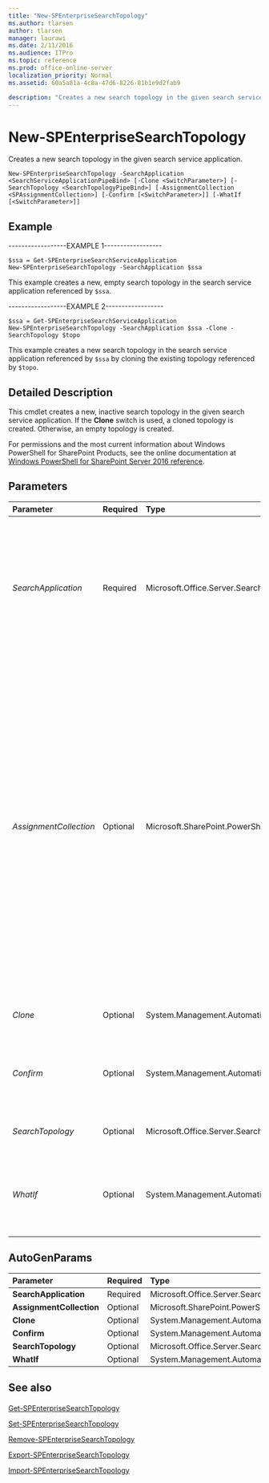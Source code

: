 ```yaml
---
title: "New-SPEnterpriseSearchTopology"
ms.author: tlarsen
author: tlarsen
manager: laurawi
ms.date: 2/11/2016
ms.audience: ITPro
ms.topic: reference
ms.prod: office-online-server
localization_priority: Normal
ms.assetid: 60a5a81a-4c8a-47d6-8226-81b1e9d2fab9

description: "Creates a new search topology in the given search service application."
---
```


# New-SPEnterpriseSearchTopology

Creates a new search topology in the given search service application.
  
```
New-SPEnterpriseSearchTopology -SearchApplication <SearchServiceApplicationPipeBind> [-Clone <SwitchParameter>] [-SearchTopology <SearchTopologyPipeBind>] [-AssignmentCollection <SPAssignmentCollection>] [-Confirm [<SwitchParameter>]] [-WhatIf [<SwitchParameter>]]

```

## Example

------------------EXAMPLE 1------------------
  
```
$ssa = Get-SPEnterpriseSearchServiceApplication
New-SPEnterpriseSearchTopology -SearchApplication $ssa
```

This example creates a new, empty search topology in the search service application referenced by  `$ssa`.
  
------------------EXAMPLE 2------------------
  
```
$ssa = Get-SPEnterpriseSearchServiceApplication
New-SPEnterpriseSearchTopology -SearchApplication $ssa -Clone -SearchTopology $topo
```

This example creates a new search topology in the search service application referenced by  `$ssa` by cloning the existing topology referenced by  `$topo`.
  
## Detailed Description

This cmdlet creates a new, inactive search topology in the given search service application. If the **Clone** switch is used, a cloned topology is created. Otherwise, an empty topology is created. 
  
For permissions and the most current information about Windows PowerShell for SharePoint Products, see the online documentation at [Windows PowerShell for SharePoint Server 2016 reference](https://go.microsoft.com/fwlink/p/?LinkId=671715). 
  
## Parameters

|**Parameter**|**Required**|**Type**|**Description**|
|:-----|:-----|:-----|:-----|
| _SearchApplication_ <br/> |Required  <br/> |Microsoft.Office.Server.Search.Cmdlet.SearchServiceApplicationPipeBind  <br/> |Specifies the search application to which the search topology will belong.  <br/> The type must be a valid GUID, in the form 12345678-90ab-cdef-1234-567890bcdefgh; a valid search application name (for example, SearchApp1); or an instance of a valid **SearchServiceApplication** object.  <br/> |
| _AssignmentCollection_ <br/> |Optional  <br/> |Microsoft.SharePoint.PowerShell.SPAssignmentCollection  <br/> |Manages objects for the purpose of proper disposal. Use of objects, such as **SPWeb** or **SPSite**, can use large amounts of memory and use of these objects in Windows PowerShell scripts requires proper memory management. Using the **SPAssignment** object, you can assign objects to a variable and dispose of the objects after they are needed to free up memory. When **SPWeb**, **SPSite**, or **SPSiteAdministration** objects are used, the objects are automatically disposed of if an assignment collection or the **Global** parameter is not used.  <br/> > [!NOTE]> When the **Global** parameter is used, all objects are contained in the global store. If objects are not immediately used, or disposed of by using the **Stop-SPAssignment** command, an out-of-memory scenario can occur.           |
| _Clone_ <br/> |Optional  <br/> |System.Management.Automation.SwitchParameter  <br/> |Specifies that the new search topology is to be created by cloning an existing search topology.  <br/> |
| _Confirm_ <br/> |Optional  <br/> |System.Management.Automation.SwitchParameter  <br/> |Prompts you for confirmation before executing the command. For more information, type the following command: **get-help about_commonparameters** <br/> |
| _SearchTopology_ <br/> |Optional  <br/> |Microsoft.Office.Server.Search.Cmdlet.SearchTopologyPipeBind  <br/> |Specifies the existing search topology of which the new topology will be a clone.  <br/> |
| _WhatIf_ <br/> |Optional  <br/> |System.Management.Automation.SwitchParameter  <br/> |Displays a message that describes the effect of the command instead of executing the command. For more information, type the following command: **get-help about_commonparameters** <br/> |
   
## AutoGenParams

|**Parameter**|**Required**|**Type**|**Description**|
|:-----|:-----|:-----|:-----|
|**SearchApplication** <br/> |Required  <br/> |Microsoft.Office.Server.Search.Cmdlet.SearchServiceApplicationPipeBind  <br/> ||
|**AssignmentCollection** <br/> |Optional  <br/> |Microsoft.SharePoint.PowerShell.SPAssignmentCollection  <br/> ||
|**Clone** <br/> |Optional  <br/> |System.Management.Automation.SwitchParameter  <br/> ||
|**Confirm** <br/> |Optional  <br/> |System.Management.Automation.SwitchParameter  <br/> ||
|**SearchTopology** <br/> |Optional  <br/> |Microsoft.Office.Server.Search.Cmdlet.SearchTopologyPipeBind  <br/> ||
|**WhatIf** <br/> |Optional  <br/> |System.Management.Automation.SwitchParameter  <br/> ||
   
## See also

#### 

[Get-SPEnterpriseSearchTopology](get-spenterprisesearchtopology.md)
  
[Set-SPEnterpriseSearchTopology](set-spenterprisesearchtopology.md)
  
[Remove-SPEnterpriseSearchTopology](remove-spenterprisesearchtopology.md)
  
[Export-SPEnterpriseSearchTopology](export-spenterprisesearchtopology.md)
  
[Import-SPEnterpriseSearchTopology](import-spenterprisesearchtopology.md)

